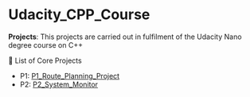# Udacity_CPP_Course
**Projects**: 
  This projects are carried out in fulfilment of the Udacity Nano degree course on C++ <br>
  <summary>🔨 List of Core Projects</summary>



                     
- P1: [P1_Route_Planning_Project](P1_Route_Planning_Project)
- P2: [P2_System_Monitor](P2_System_Monitor)

